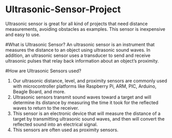# Ultrasonic-Sensor-Project
Ultrasonic sensor is great for all kind of projects that need distance measurements, avoiding obstacles as examples. This sensor is inexpensive and easy to use.

#What is Ultrasonic Sensor?
An ultrasonic sensor is an instrument that measures the distance to an object using ultrasonic sound waves. In addition, an ultrasonic sensor uses a transducer to send and receive ultrasonic pulses that relay back information about an object’s proximity.  

#How are Ultrasonic Sensors used?

1. Our ultrasonic distance, level, and proximity sensors are commonly used with microcontroller platforms like Raspberry Pi, ARM, PIC, Arduino, Beagle Board, and more.
2. Ultrasonic sensors transmit sound waves toward a target and will determine its distance by measuring the time it took for the reflected waves to return to the receiver. 
3. This sensor is an electronic device that will measure the distance of a target by transmitting ultrasonic sound waves, and then will convert the reflected sound into an electrical signal.
4. This sensors are often used as proximity sensors.



